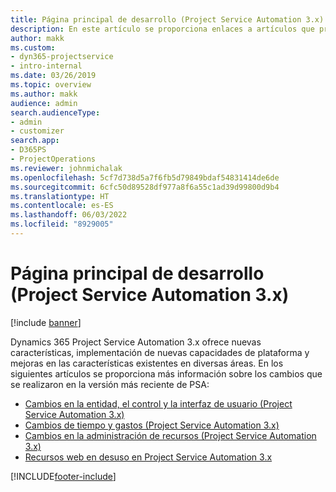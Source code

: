```yaml
---
title: Página principal de desarrollo (Project Service Automation 3.x)
description: En este artículo se proporciona enlaces a artículos que proporcionan información de desarrollo para la versión 3.x de Dynamics 365 Project Service Automation (PSA).
author: makk
ms.custom:
- dyn365-projectservice
- intro-internal
ms.date: 03/26/2019
ms.topic: overview
ms.author: makk
audience: admin
search.audienceType:
- admin
- customizer
search.app:
- D365PS
- ProjectOperations
ms.reviewer: johnmichalak
ms.openlocfilehash: 5cf7d738d5a7f6fb5d79849bdaf54831414de6de
ms.sourcegitcommit: 6cfc50d89528df977a8f6a55c1ad39d99800d9b4
ms.translationtype: HT
ms.contentlocale: es-ES
ms.lasthandoff: 06/03/2022
ms.locfileid: "8929005"
---
```

# <a name="development-home-page-project-service-automation-3x"></a>Página principal de desarrollo (Project Service Automation 3.x)

[!include [banner](../../includes/psa-now-project-operations.md)]

Dynamics 365 Project Service Automation 3.x ofrece nuevas características, implementación de nuevas capacidades de plataforma y mejoras en las características existentes en diversas áreas. En los siguientes artículos se proporciona más información sobre los cambios que se realizaron en la versión más reciente de PSA:

- [Cambios en la entidad, el control y la interfaz de usuario (Project Service Automation 3.x)](../developer-guides/entity-changes-v3.x.md)
- [Cambios de tiempo y gastos (Project Service Automation 3.x)](../developer-guides/time-expense-changes-v3.x.md)
- [Cambios en la administración de recursos (Project Service Automation 3.x)](../developer-guides/resource-management-changes-v3.x.md)
- [Recursos web en desuso en Project Service Automation 3.x](../developer-guides/web-resources-deprecated-v3.x.md)


[!INCLUDE[footer-include](../../includes/footer-banner.md)]
